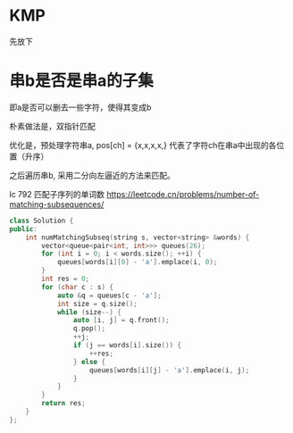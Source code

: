 # KMP

先放下



# 串b是否是串a的子集

即a是否可以删去一些字符，使得其变成b



朴素做法是，双指针匹配

优化是，预处理字符串a, pos[ch] = {x,x,x,x,} 代表了字符ch在串a中出现的各位置（升序）

之后遍历串b, 采用二分向左逼近的方法来匹配。

lc 792 匹配子序列的单词数 https://leetcode.cn/problems/number-of-matching-subsequences/

```c++
class Solution {
public:
    int numMatchingSubseq(string s, vector<string> &words) {
        vector<queue<pair<int, int>>> queues(26);
        for (int i = 0; i < words.size(); ++i) {
            queues[words[i][0] - 'a'].emplace(i, 0);
        }
        int res = 0;
        for (char c : s) {
            auto &q = queues[c - 'a'];
            int size = q.size();
            while (size--) {
                auto [i, j] = q.front();
                q.pop();
                ++j;
                if (j == words[i].size()) {
                    ++res;
                } else {
                    queues[words[i][j] - 'a'].emplace(i, j);
                }
            }
        }
        return res;
    }
};

```

